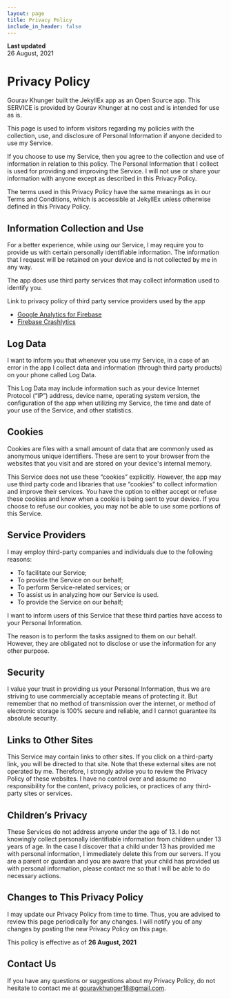 ```yaml
---
layout: page
title: Privacy Policy
include_in_header: false
---
```


**Last updated**  
26 August, 2021

# Privacy Policy
Gourav Khunger built the JekyllEx app as an Open Source app.
This SERVICE is provided by Gourav Khunger at no cost and is intended for use as is.

This page is used to inform visitors regarding my policies with the collection, use, and
disclosure of Personal Information if anyone decided to use my Service.

If you choose to use my Service, then you agree to the collection and use of information
in relation to this policy. The Personal Information that I collect is used for providing and
improving the Service. I will not use or share your information with anyone except as described
in this Privacy Policy.

The terms used in this Privacy Policy have the same meanings as in our Terms and Conditions,
which is accessible at JekyllEx unless otherwise defined in this Privacy Policy.

## Information Collection and Use

For a better experience, while using our Service, I may require you to provide us with certain
personally identifiable information. The information that I request will be retained on your
device and is not collected by me in any way.

The app does use third party services that may collect information used to identify you.

Link to privacy policy of third party service providers used by the app

*   [Google Analytics for Firebase](https://firebase.google.com/policies/analytics)
*   [Firebase Crashlytics](https://firebase.google.com/support/privacy/)

## Log Data

I want to inform you that whenever you use my Service, in a case of an error in the app I
collect data and information (through third party products) on your phone called Log Data.

This Log Data may include information such as your device Internet Protocol (“IP”) address,
device name, operating system version, the configuration of the app when utilizing my Service,
the time and date of your use of the Service, and other statistics.

## Cookies

Cookies are files with a small amount of data that are commonly used as anonymous unique
identifiers. These are sent to your browser from the websites that you visit and are stored
on your device's internal memory.

This Service does not use these “cookies” explicitly. However, the app may use third party
code and libraries that use “cookies” to collect information and improve their services.
You have the option to either accept or refuse these cookies and know when a cookie is being sent
to your device. If you choose to refuse our cookies, you may not be able to use some portions of
this Service.

## Service Providers

I may employ third-party companies and individuals due to the following reasons:

*   To facilitate our Service;
*   To provide the Service on our behalf;
*   To perform Service-related services; or
*   To assist us in analyzing how our Service is used.
*   To provide the Service on our behalf;

I want to inform users of this Service that these third parties have access to your Personal Information. 

The reason is to perform the tasks assigned to them on our behalf. However, they are obligated not to disclose or use the information for any other purpose.

## Security

I value your trust in providing us your Personal Information, thus we are striving to use
commercially acceptable means of protecting it. But remember that no method of transmission
over the internet, or method of electronic storage is 100% secure and reliable, and I cannot
guarantee its absolute security.

## Links to Other Sites

This Service may contain links to other sites. If you click on a third-party link, you will be
directed to that site. Note that these external sites are not operated by me.
Therefore, I strongly advise you to review the Privacy Policy of these websites.
I have no control over and assume no responsibility for the content, privacy policies,
or practices of any third-party sites or services.

## Children’s Privacy

These Services do not address anyone under the age of 13. I do not knowingly collect personally
identifiable information from children under 13 years of age. In the case I discover that a
child under 13 has provided me with personal information, I immediately delete this from our
servers. If you are a parent or guardian and you are aware that your child has provided us with
personal information, please contact me so that I will be able to do necessary actions.

## Changes to This Privacy Policy

I may update our Privacy Policy from time to time. Thus, you are advised to review this page
periodically for any changes. I will notify you of any changes by posting the new Privacy Policy
on this page.

This policy is effective as of **26 August, 2021**

## Contact Us

If you have any questions or suggestions about my Privacy Policy, do not hesitate to contact me
at [gouravkhunger18@gmail.com](mailto:gouravkhunger18@gmail.com).